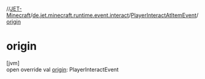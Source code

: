 //[JET-Minecraft](../../../index.md)/[de.jet.minecraft.runtime.event.interact](../index.md)/[PlayerInteractAtItemEvent](index.md)/[origin](origin.md)

# origin

[jvm]\
open override val [origin](origin.md): PlayerInteractEvent
